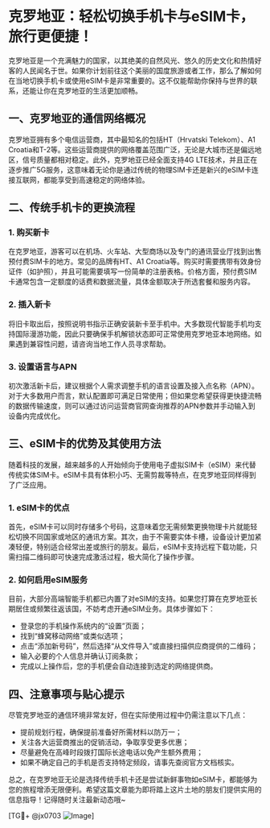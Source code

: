 # 克罗地亚：轻松切换手机卡与eSIM卡，旅行更便捷！

克罗地亚是一个充满魅力的国家，以其绝美的自然风光、悠久的历史文化和热情好客的人民闻名于世。如果你计划前往这个美丽的国度旅游或者工作，那么了解如何在当地切换手机卡或使用eSIM卡是非常重要的。这不仅能帮助你保持与世界的联系，还能让你在克罗地亚的生活更加顺畅。

## 一、克罗地亚的通信网络概况

克罗地亚拥有多个电信运营商，其中最知名的包括HT（Hrvatski Telekom）、A1 Croatia和T-2等。这些运营商提供的网络覆盖范围广泛，无论是大城市还是偏远地区，信号质量都相对稳定。此外，克罗地亚已经全面支持4G LTE技术，并且正在逐步推广5G服务，这意味着无论你是通过传统的物理SIM卡还是新兴的eSIM卡连接互联网，都能享受到高速稳定的网络体验。

## 二、传统手机卡的更换流程

### 1. 购买新卡
在克罗地亚，游客可以在机场、火车站、大型商场以及专门的通讯营业厅找到出售预付费SIM卡的地方。常见的品牌有HT、A1 Croatia等。购买时需要携带有效身份证件（如护照），并且可能需要填写一份简单的注册表格。价格方面，预付费SIM卡通常包含一定额度的话费和数据流量，具体金额取决于所选套餐和服务内容。

### 2. 插入新卡
将旧卡取出后，按照说明书指示正确安装新卡至手机中。大多数现代智能手机均支持国际漫游功能，因此只要确保手机解锁状态即可正常使用克罗地亚本地网络。如果遇到兼容性问题，请咨询当地工作人员寻求帮助。

### 3. 设置语言与APN
初次激活新卡后，建议根据个人需求调整手机的语言设置及接入点名称（APN）。对于大多数用户而言，默认配置即可满足日常使用；但如果您希望获得更快捷流畅的数据传输速度，则可以通过访问运营商官网查询推荐的APN参数并手动输入到设备内完成优化。

## 三、eSIM卡的优势及其使用方法

随着科技的发展，越来越多的人开始倾向于使用电子虚拟SIM卡（eSIM）来代替传统实体SIM卡。eSIM卡具有体积小巧、无需剪裁等特点，在克罗地亚同样得到了广泛应用。

### 1. eSIM卡的优点
首先，eSIM卡可以同时存储多个号码，这意味着您无需频繁更换物理卡片就能轻松切换不同国家或地区的通讯方案。其次，由于不需要实体卡槽，设备设计更加紧凑轻便，特别适合经常出差或旅行的朋友。最后，eSIM卡支持远程下载功能，只需扫描二维码即可快速完成激活过程，极大简化了操作步骤。

### 2. 如何启用eSIM服务
目前，大部分高端智能手机都已内置了对eSIM的支持。如果您打算在克罗地亚长期居住或频繁往返该国，不妨考虑开通eSIM业务。具体步骤如下：
   - 登录您的手机操作系统内的“设置”页面；
   - 找到“蜂窝移动网络”或类似选项；
   - 点击“添加新号码”，然后选择“从文件导入”或直接扫描供应商提供的二维码；
   - 输入必要的个人信息并确认订阅条款；
   - 完成以上操作后，您的手机便会自动连接到选定的网络提供商。

## 四、注意事项与贴心提示

尽管克罗地亚的通信环境非常友好，但在实际使用过程中仍需注意以下几点：
   - 提前规划行程，确保提前准备好所需材料以防万一；
   - 关注各大运营商推出的促销活动，争取享受更多优惠；
   - 尽量避免在高峰时段拨打国际长途电话以免产生额外费用；
   - 如果不确定自己的手机是否支持特定频段，请事先查阅官方文档核实。

总之，在克罗地亚无论是选择传统手机卡还是尝试新鲜事物如eSIM卡，都能够为您的旅程增添无限便利。希望这篇文章能为即将踏上这片土地的朋友们提供实用的信息指导！记得随时关注最新动态哦~

[TG💪+ @jx0703 ![Image](https://github.com/user-attachments/assets/dbca1d08-cadb-493c-b0ec-ad6f7a83f270)]